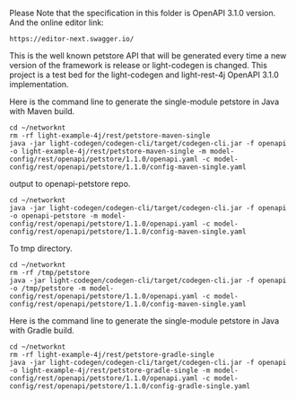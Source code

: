 Please Note that the specification in this folder is OpenAPI 3.1.0 version. And the online editor link: 

```
https://editor-next.swagger.io/
```

This is the well known petstore API that will be generated every time a new version of
the framework is release or light-codegen is changed. This project is a test bed for 
the light-codegen and light-rest-4j OpenAPI 3.1.0 implementation.

Here is the command line to generate the single-module petstore in Java with Maven build.

```
cd ~/networknt
rm -rf light-example-4j/rest/petstore-maven-single
java -jar light-codegen/codegen-cli/target/codegen-cli.jar -f openapi -o light-example-4j/rest/petstore-maven-single -m model-config/rest/openapi/petstore/1.1.0/openapi.yaml -c model-config/rest/openapi/petstore/1.1.0/config-maven-single.yaml
```
output to openapi-petstore repo.

```
cd ~/networknt
java -jar light-codegen/codegen-cli/target/codegen-cli.jar -f openapi -o openapi-petstore -m model-config/rest/openapi/petstore/1.1.0/openapi.yaml -c model-config/rest/openapi/petstore/1.1.0/config-maven-single.yaml
```


To tmp directory.

```
cd ~/networknt
rm -rf /tmp/petstore
java -jar light-codegen/codegen-cli/target/codegen-cli.jar -f openapi -o /tmp/petstore -m model-config/rest/openapi/petstore/1.1.0/openapi.yaml -c model-config/rest/openapi/petstore/1.1.0/config-maven-single.yaml
```

Here is the command line to generate the single-module petstore in Java with Gradle build.

```
cd ~/networknt
rm -rf light-example-4j/rest/petstore-gradle-single
java -jar light-codegen/codegen-cli/target/codegen-cli.jar -f openapi -o light-example-4j/rest/petstore-gradle-single -m model-config/rest/openapi/petstore/1.1.0/openapi.yaml -c model-config/rest/openapi/petstore/1.1.0/config-gradle-single.yaml
```

